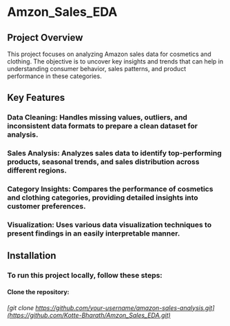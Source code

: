 # Amzon_Sales_EDA

## Project Overview
This project focuses on analyzing Amazon sales data for cosmetics and clothing. The objective is to uncover key insights and trends that can help in understanding consumer behavior, sales patterns, and product performance in these categories.

## Key Features
### Data Cleaning: Handles missing values, outliers, and inconsistent data formats to prepare a clean dataset for analysis.
### Sales Analysis: Analyzes sales data to identify top-performing products, seasonal trends, and sales distribution across different regions.
### Category Insights: Compares the performance of cosmetics and clothing categories, providing detailed insights into customer preferences.
### Visualization: Uses various data visualization techniques to present findings in an easily interpretable manner.

## Installation
### To run this project locally, follow these steps:

#### Clone the repository:
###### [git clone https://github.com/your-username/amazon-sales-analysis.git](https://github.com/Kotte-Bharath/Amzon_Sales_EDA.git)

